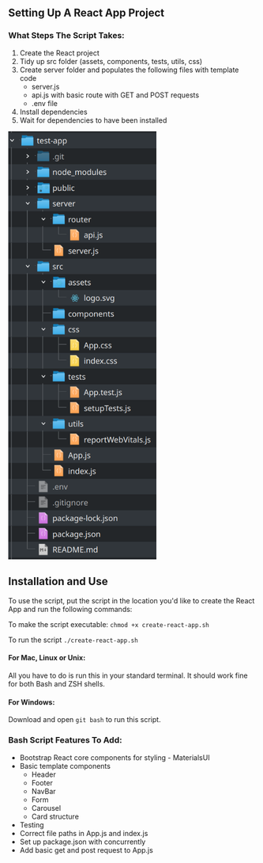 Setting Up A React App Project
------



### What Steps The Script Takes:
1. Create the React project
2. Tidy up src folder (assets, components, tests, utils, css)
3. Create server folder and populates the following files with template code
    * server.js
    * api.js with basic route with GET and POST requests
    * .env file
4. Install dependencies
5. Wait for dependencies to have been installed

<img src="./assets/react-project-tree.png" alt="latest-file-tree" width="300"/>




## Installation and Use
To use the script, put the script in the location you'd like to create the React App and run the following commands:

To make the script executable:
`chmod +x create-react-app.sh`

To run the script
`./create-react-app.sh`

#### For Mac, Linux or Unix:
All you have to do is run this in your standard terminal. It should work fine for both Bash and ZSH shells.

#### For Windows:
Download and open `git bash` to run this script.


### Bash Script Features To Add:
* Bootstrap React core components for styling - MaterialsUI
* Basic template components
    + Header
    + Footer
    + NavBar
    + Form
    + Carousel
    + Card structure
* Testing
* Correct file paths in App.js and index.js
* Set up package.json with concurrently
* Add basic get and post request to App.js
